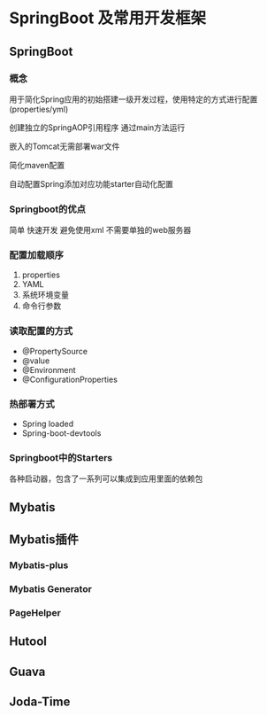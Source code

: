 # SpringBoot 及常用开发框架

## SpringBoot

### 概念

用于简化Spring应用的初始搭建一级开发过程，使用特定的方式进行配置(properties/yml)

创建独立的SpringAOP引用程序 通过main方法运行

嵌入的Tomcat无需部署war文件

简化maven配置

自动配置Spring添加对应功能starter自动化配置

### Springboot的优点

简单 快速开发 避免使用xml 不需要单独的web服务器

### 配置加载顺序

1. properties
2. YAML
3. 系统环境变量
4. 命令行参数

### 读取配置的方式

- @PropertySource
- @value
- @Environment
- @ConfigurationProperties

### 热部署方式

- Spring loaded
- Spring-boot-devtools

### Springboot中的Starters

各种启动器，包含了一系列可以集成到应用里面的依赖包



## Mybatis



## Mybatis插件

### 	Mybatis-plus



### 	Mybatis Generator



### 	PageHelper



## Hutool



## Guava



## Joda-Time



